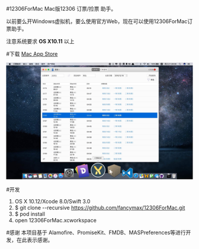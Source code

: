 #12306ForMac
Mac版12306 订票/捡票 助手。

以前要么开Windows虚拟机，要么使用官方Web，现在可以使用12306ForMac订票助手。

注意系统要求  **OS X10.11**  以上

#下载
[Mac App Store](https://itunes.apple.com/cn/app/ding-piao-zhu-shou/id1163682213?l=zh&ls=1&mt=12)


![demo](screenshot/12306ForMac.jpg)

#开发
1. OS X 10.12/Xcode 8.0/Swift 3.0
2. $ git clone --recursive https://github.com/fancymax/12306ForMac.git 
3. $ pod install
4. open 12306ForMac.xcworkspace

#感谢
本项目基于 Alamofire、PromiseKit、FMDB、MASPreferences等进行开发，在此表示感谢。

